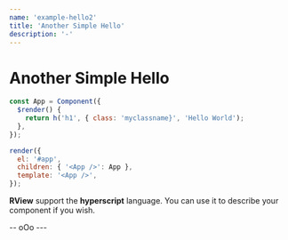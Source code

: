 ```yaml
---
name: 'example-hello2'
title: 'Another Simple Hello'
description: '-'
---
```


# Another Simple Hello

```javascript
const App = Component({
  $render() {
    return h('h1', { class: 'myclassname}', 'Hello World');
  },
});

render({
  el: '#app',
  children: { '<App />': App },
  template: '<App />',
});
```

**RView** support the **hyperscript** language. You can use it to describe your component if you wish.

--  oOo ---
